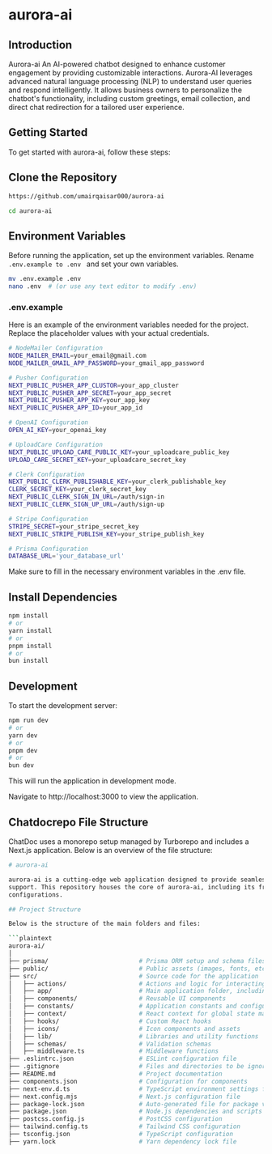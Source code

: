 # aurora-ai

## Introduction

Aurora-ai
An AI-powered chatbot designed to enhance customer engagement by providing customizable interactions. Aurora-AI leverages advanced natural language processing (NLP) to understand user queries and respond intelligently. It allows business owners to personalize the chatbot's functionality, including custom greetings, email collection, and direct chat redirection for a tailored user experience.

## Getting Started

To get started with aurora-ai, follow these steps:

## Clone the Repository


```bash
https://github.com/umairqaisar000/aurora-ai
```

```bash
cd aurora-ai
```

## Environment Variables

Before running the application, set up the environment variables. Rename `.env.example to .env ` and set your 
own variables.

```bash
mv .env.example .env
nano .env  # (or use any text editor to modify .env)
```

### .env.example

Here is an example of the environment variables needed for the project. Replace the placeholder values with your 
actual credentials.

```bash
# NodeMailer Configuration
NODE_MAILER_EMAIL=your_email@gmail.com
NODE_MAILER_GMAIL_APP_PASSWORD=your_gmail_app_password

# Pusher Configuration
NEXT_PUBLIC_PUSHER_APP_CLUSTOR=your_app_cluster
NEXT_PUBLIC_PUSHER_APP_SECRET=your_app_secret
NEXT_PUBLIC_PUSHER_APP_KEY=your_app_key
NEXT_PUBLIC_PUSHER_APP_ID=your_app_id

# OpenAI Configuration
OPEN_AI_KEY=your_openai_key

# UploadCare Configuration
NEXT_PUBLIC_UPLOAD_CARE_PUBLIC_KEY=your_uploadcare_public_key
UPLOAD_CARE_SECRET_KEY=your_uploadcare_secret_key

# Clerk Configuration
NEXT_PUBLIC_CLERK_PUBLISHABLE_KEY=your_clerk_publishable_key
CLERK_SECRET_KEY=your_clerk_secret_key
NEXT_PUBLIC_CLERK_SIGN_IN_URL=/auth/sign-in
NEXT_PUBLIC_CLERK_SIGN_UP_URL=/auth/sign-up

# Stripe Configuration
STRIPE_SECRET=your_stripe_secret_key
NEXT_PUBLIC_STRIPE_PUBLISH_KEY=your_stripe_publish_key

# Prisma Configuration
DATABASE_URL='your_database_url'


```

Make sure to fill in the necessary environment variables in the .env file.

## Install Dependencies

```bash
npm install
# or
yarn install
# or
pnpm install
# or
bun install
```

## Development

To start the development server:

```bash
npm run dev
# or
yarn dev
# or
pnpm dev
# or
bun dev
```

This will run the application in development mode.

Navigate to http://localhost:3000 to view the application.

## Chatdocrepo File Structure

ChatDoc uses a monorepo setup managed by Turborepo and includes a Next.js application. Below is an overview of 
the file structure:

````bash
# aurora-ai

aurora-ai is a cutting-edge web application designed to provide seamless user experiences with robust backend 
support. This repository houses the core of aurora-ai, including its frontend, backend, and associated 
configurations.

## Project Structure

Below is the structure of the main folders and files:

```plaintext
aurora-ai/
│
├── prisma/                         # Prisma ORM setup and schema files
├── public/                         # Public assets (images, fonts, etc.)
├── src/                            # Source code for the application
│   ├── actions/                    # Actions and logic for interacting with services
│   ├── app/                        # Main application folder, including pages and routes
│   ├── components/                 # Reusable UI components
│   ├── constants/                  # Application constants and configurations
│   ├── context/                    # React context for global state management
│   ├── hooks/                      # Custom React hooks
│   ├── icons/                      # Icon components and assets
│   ├── lib/                        # Libraries and utility functions
│   ├── schemas/                    # Validation schemas
│   ├── middleware.ts               # Middleware functions
├── .eslintrc.json                  # ESLint configuration file
├── .gitignore                      # Files and directories to be ignored by Git
├── README.md                       # Project documentation
├── components.json                 # Configuration for components
├── next-env.d.ts                   # TypeScript environment settings for Next.js
├── next.config.mjs                 # Next.js configuration file
├── package-lock.json               # Auto-generated file for package version locking
├── package.json                    # Node.js dependencies and scripts
├── postcss.config.js               # PostCSS configuration
├── tailwind.config.ts              # Tailwind CSS configuration
├── tsconfig.json                   # TypeScript configuration
├── yarn.lock                       # Yarn dependency lock file

````